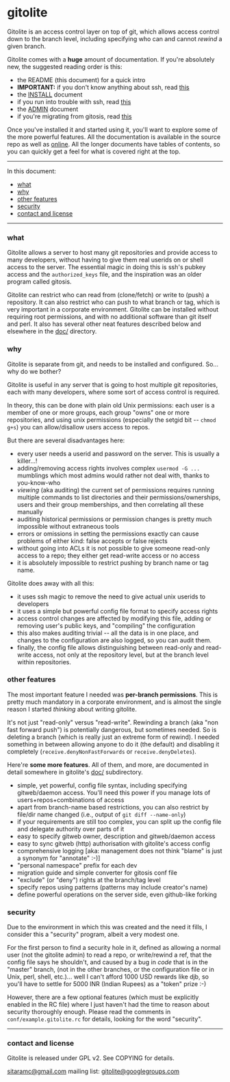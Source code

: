 # gitolite

Gitolite is an access control layer on top of git, which allows access control
down to the branch level, including specifying who can and cannot *rewind* a
given branch.

Gitolite comes with a **huge** amount of documentation.  If you're absolutely
new, the suggested reading order is this:

  * the README (this document) for a quick intro
  * **IMPORTANT:** if you don't know anything about ssh, read [this][doc9gas]
  * the [INSTALL][install] document
  * if you run into trouble with ssh, read [this][doc6sts]
  * the [ADMIN][admin] document
  * if you're migrating from gitosis, read [this][migr]

Once you've installed it and started using it, you'll want to explore some of
the more powerful features.  All the documentation is available in the source
repo as well as [online][docs].  All the longer documents have tables of
contents, so you can quickly get a feel for what is covered right at the top.

[install]: http://github.com/sitaramc/gitolite/blob/master/doc/0-INSTALL.mkd
[admin]: http://github.com/sitaramc/gitolite/blob/master/doc/2-admin.mkd
[migr]: http://github.com/sitaramc/gitolite/blob/master/doc/1-migrate.mkd
[docs]: http://github.com/sitaramc/gitolite/blob/pu/doc
[doc9gas]: http://github.com/sitaramc/gitolite/blob/pu/doc/9-gitolite-and-ssh.mkd
[doc6sts]: http://github.com/sitaramc/gitolite/blob/pu/doc/6-ssh-troubleshooting.mkd

----

In this document:

  * <a href="#what">what</a>
  * <a href="#why">why</a>
  * <a href="#other_features">other features</a>
  * <a href="#security">security</a>
  * <a href="#contact_and_license">contact and license</a>

----

<a name="what"></a>

### what

Gitolite allows a server to host many git repositories and provide access to
many developers, without having to give them real userids on or shell access
to the server.  The essential magic in doing this is ssh's pubkey access and
the `authorized_keys` file, and the inspiration was an older program called
gitosis.

Gitolite can restrict who can read from (clone/fetch) or write to (push) a
repository.  It can also restrict who can push to what branch or tag, which is
very important in a corporate environment.  Gitolite can be installed without
requiring root permissions, and with no additional software than git itself
and perl.  It also has several other neat features described below and
elsewhere in the [doc/][docs] directory.

<a name="why"></a>

### why

Gitolite is separate from git, and needs to be installed and configured.  So...
why do we bother?

Gitolite is useful in any server that is going to host multiple git
repositories, each with many developers, where some sort of access control is
required.

In theory, this can be done with plain old Unix permissions: each user is a
member of one or more groups, each group "owns" one or more repositories, and
using unix permissions (especially the setgid bit -- `chmod g+s`) you can
allow/disallow users access to repos.

But there are several disadvantages here:

  * every user needs a userid and password on the server.  This is usually a
    killer...!
  * adding/removing access rights involves complex `usermod -G ...` mumblings
    which most admins would rather not deal with, thanks to you-know-who
  * *viewing* (aka auditing) the current set of permissions requires running
    multiple commands to list directories and their permissions/ownerships,
    users and their group memberships, and then correlating all these manually
  * auditing historical permissions or permission changes is pretty much
    impossible without extraneous tools
  * errors or omissions in setting the permissions exactly can cause problems
    of either kind: false accepts or false rejects
  * without going into ACLs it is not possible to give someone read-only
    access to a repo; they either get read-write access or no access
  * it is absolutely impossible to restrict pushing by branch name or tag
    name.

Gitolite does away with all this:

  * it uses ssh magic to remove the need to give actual unix userids to
    developers
  * it uses a simple but powerful config file format to specify access rights
  * access control changes are affected by modifying this file, adding or
    removing user's public keys, and "compiling" the configuration
  * this also makes auditing trivial -- all the data is in one place, and
    changes to the configuration are also logged, so you can audit them.
  * finally, the config file allows distinguishing between read-only and
    read-write access, not only at the repository level, but at the branch
    level within repositories.

<a name="other_features"></a>

### other features

The most important feature I needed was **per-branch permissions**.  This is
pretty much mandatory in a corporate environment, and is almost the single
reason I started *thinking* about writing gitolite.

It's not just "read-only" versus "read-write".  Rewinding a branch (aka "non
fast forward push") is potentially dangerous, but sometimes needed.  So is
deleting a branch (which is really just an extreme form of rewind).  I needed
something in between allowing anyone to do it (the default) and disabling it
completely (`receive.denyNonFastForwards` or `receive.denyDeletes`).

Here're **some more features**.  All of them, and more, are documented in
detail somewhere in gitolite's [doc/][docs] subdirectory.

  * simple, yet powerful, config file syntax, including specifying
    gitweb/daemon access.  You'll need this power if you manage lots of
    users+repos+combinations of access
  * apart from branch-name based restrictions, you can also restrict by
    file/dir name changed (i.e., output of `git diff --name-only`)
  * if your requirements are still too complex, you can split up the config
    file and delegate authority over parts of it
  * easy to specify gitweb owner, description and gitweb/daemon access
  * easy to sync gitweb (http) authorisation with gitolite's access config
  * comprehensive logging [aka: management does not think "blame" is just a
    synonym for "annotate" :-)]
  * "personal namespace" prefix for each dev
  * migration guide and simple converter for gitosis conf file
  * "exclude" (or "deny") rights at the branch/tag level
  * specify repos using patterns (patterns may include creator's name)
  * define powerful operations on the server side, even github-like forking

<a name="security"></a>

### security

Due to the environment in which this was created and the need it fills, I
consider this a "security" program, albeit a very modest one.

For the first person to find a security hole in it, defined as allowing a
normal user (not the gitolite admin) to read a repo, or write/rewind a ref,
that the config file says he shouldn't, and caused by a bug in *code* that is
in the "master" branch, (not in the other branches, or the configuration file
or in Unix, perl, shell, etc.)...  well I can't afford 1000 USD rewards like
djb, so you'll have to settle for 5000 INR (Indian Rupees) as a "token" prize
:-)

However, there are a few optional features (which must be explicitly enabled
in the RC file) where I just haven't had the time to reason about security
thoroughly enough.  Please read the comments in `conf/example.gitolite.rc` for
details, looking for the word "security".

----

<a name="contact_and_license"></a>

### contact and license

Gitolite is released under GPL v2.  See COPYING for details.

sitaramc@gmail.com
mailing list: gitolite@googlegroups.com
